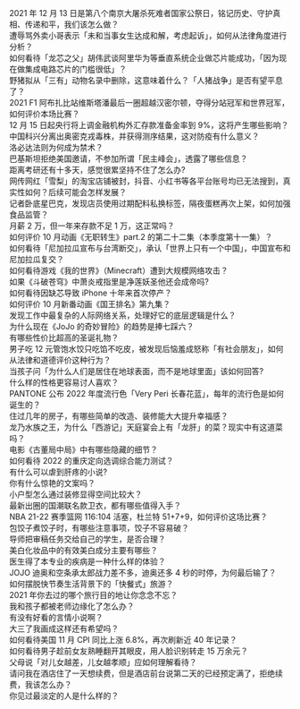 2021 年 12 月 13 日是第八个南京大屠杀死难者国家公祭日，铭记历史、守护真相、传递和平，我们该怎么做？  
遭辱骂外卖小哥表示「未和当事女生达成和解，考虑起诉」，如何从法律角度进行分析？  
如何看待「龙芯之父」胡伟武谈阿里华为等垂直系统企业做芯片能成功，「因为现在做集成电路芯片的门槛很低」？  
野猪拟从「三有」动物名录中删除，这意味着什么？「人猪战争」是否有望平息了？  
2021 F1 阿布扎比站维斯塔潘最后一圈超越汉密尔顿，夺得分站冠军和世界冠军，如何评价本场比赛？  
12 月 15 日起央行将上调金融机构外汇存款准备金率到 9%，这将产生哪些影响？  
中国科兴分离出奥密克戎毒株，并获得测序结果，这对防疫有什么意义？  
洛必达法则为何成为禁术？  
巴基斯坦拒绝美国邀请，不参加所谓「民主峰会」，透露了哪些信息？  
距离考研还有十多天，感觉很累坚持不住了怎么办?  
网传网红「雪梨」的淘宝店铺被封，抖音、小红书等各平台账号均已无法搜到，真实性如何？后续可能会怎样发展？  
记者卧底星巴克，发现店员使用过期配料私换标签，隔夜蛋糕再次上架，如何加强食品监管？  
月薪  2 万，但一年来存款不足 1 万，这正常吗？  
如何评价 10 月动画《无职转生》part.2 的第二十二集（本季度第十一集）？  
如何看待「尼加拉瓜宣布与台湾断交」，承认「世界上只有一个中国」，中国宣布和尼加拉瓜复交？  
如何看待游戏《我的世界》（Minecraft）遭到大规模网络攻击？  
如果《斗破苍穹》中萧炎戒指里是净莲妖圣他还会成帝吗?  
如何看待因缺芯导致 iPhone 十年来首次停产？  
如何评价 10 月新番动画《国王排名》第九集？  
发现工作中最复杂的人际网络关系，处理好它的底层逻辑是什么？  
为什么现在《JoJo 的奇妙冒险》的趋势是捧七踩六？  
有哪些性价比超高的圣诞礼物？  
男子吃 12 元管饱水饺只吃馅不吃皮，被发现后恼羞成怒称「有社会朋友」，如何从法律和道德评价这种行为？  
当孩子问「为什么人们是居住在地球表面，而不是地球里面」该如何回答?  
什么样的性格更容易讨人喜欢？  
PANTONE 公布 2022 年度流行色「Very Peri 长春花蓝」，每年的流行色是如何诞生的？  
住过几年的房子，有哪些简单的改造、装修能大大提升幸福感？  
龙乃水族之王，为什么「西游记」天庭宴会上有「龙肝」的菜？现实中有这道菜吗？  
电影《古董局中局》中有哪些隐藏的细节？  
如何看待 2022 的重庆定向选调综合能力测试？  
有什么可以虐到肝疼的小说?  
你有什么惊艳的文案吗？  
小户型怎么通过装修显得空间比较大？  
最新出圈的国潮联名款卫衣，都有哪些值得入手？  
NBA 21-22 赛季篮网 116:104 活塞，杜兰特 51+7+9，如何评价这场比赛？  
包饺子煮饺子时，有哪些注意事项，饺子不容易破？  
导师把审稿任务交给自己的学生，是否合理？  
美白化妆品中的有效美白成分主要有哪些？  
医生得了本专业的疾病是一种什么样的体验？  
JOJO 迪奥和空条承太郎战力差不多，迪奥还多 4 秒的时停，为何最后输了？  
如何摆脱快节奏生活背景下的「快餐式」旅游？  
2021 年你去过的哪个旅行目的地让你念念不忘？  
我和孩子都被老师边缘化了怎么办？  
有没有好看的言情小说啊？  
大三了我画成这样还有希望吗？  
如何看待美国 11 月 CPI 同比上涨 6.8%，再次刷新近 40 年记录？  
如何看待男子趁前女友熟睡翻开其眼皮，用人脸识别转走 15 万余元？  
父母说「对儿女越差，儿女越孝顺」应如何理解看待？  
请问我在酒店住了一天想续费，但是酒店前台说第二天的已经预定满了，拒绝续费，我该怎么办？  
你见过最淡定的人是什么样的？  
